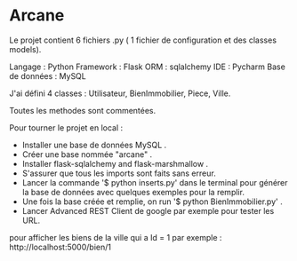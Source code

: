 # Arcane

Le projet contient 6 fichiers .py ( 1 fichier de configuration et des classes models).

 Langage : Python
 Framework : Flask
 ORM : sqlalchemy
 IDE : Pycharm
 Base de données : MySQL

J'ai défini 4 classes : Utilisateur, BienImmobilier, Piece, Ville.

Toutes les methodes sont commentées.

Pour tourner le projet en local :
- Installer une base de données MySQL .
- Créer une base nommée "arcane" .
- Installer flask-sqlalchemy and flask-marshmallow .
- S'assurer que tous les imports sont faits sans erreur.
- Lancer la commande '$ python inserts.py' dans le terminal pour générer la base de données avec quelques exemples pour la remplir.
- Une fois la base créée et remplie, on run '$ python BienImmobilier.py' .
- Lancer Advanced REST Client de google par exemple pour tester les URL.


pour afficher les biens de la ville qui a Id = 1 par exemple : http://localhost:5000/bien/1







